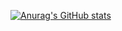 

[![Anurag's GitHub stats](https://github-readme-stats.vercel.app/api?username=anuraghazra&show_icons=true&theme=tokyonight&locale=ja)](https://github.com/anuraghazra/github-readme-stats)


